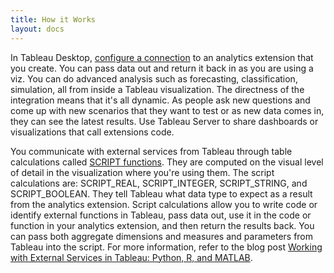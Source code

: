 ```yaml
---
title: How it Works
layout: docs
---
```


In Tableau Desktop, [configure a connection](https://tableau.github.io/analytics-extensions-api/docs/ae_connect_desktop.html)  to an analytics extension that you create. You can pass data out and return it back in as you are using a viz. You can do advanced analysis such as forecasting, classification, simulation, all from inside a Tableau visualization. The directness of the integration means that it's all dynamic. As people ask new questions and come up with new scenarios that they want to test or as new data comes in, they can see the latest results. Use Tableau Server to share dashboards or visualizations that call extensions code.

You communicate with external services from Tableau through table calculations called [SCRIPT functions](https://help.tableau.com/current/pro/desktop/en-us/r_connection_manage.htm#script-functions-for-expressions). They are computed on the visual level of detail in the visualization where you're using them. The script calculations are: SCRIPT_REAL, SCRIPT_INTEGER, SCRIPT_STRING, and SCRIPT_BOOLEAN. They tell Tableau what data type to expect as a result from the analytics extension. Script calculations allow you to write code or identify external functions in Tableau, pass data out, use it in the code or function in your analytics extension, and then return the results back. You can pass both aggregate dimensions and measures and parameters from Tableau into the script. For more information, refer to the blog post [Working with External Services in Tableau: Python, R, and MATLAB](https://www.tableau.com/about/blog/2018/8/working-external-services-tableau-tabpy-r-matlab-93351).
